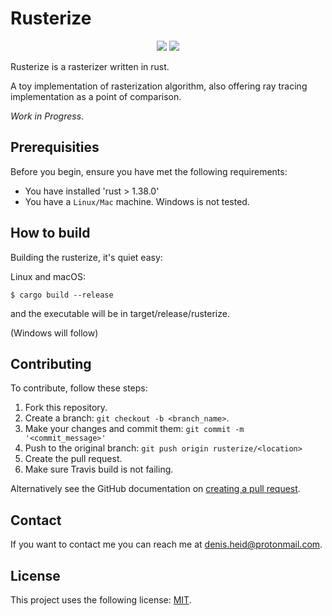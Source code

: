 # Rusterize

<p align="center">
      <a href="https://travis-ci.org/Hyde46/rusterize" alt="Travis">
        <img src="https://travis-ci.org/Hyde46/rusterize.svg?branch=master" /></a>
   <a href="https://github.com/Hyde46/rusterize/actions" alt="GithubActions">
        <img src="https://github.com/Hyde46/rusterize/workflows/Rust/badge.svg" /></a>
</p>
Rusterize is a rasterizer written in rust. 

A toy implementation of rasterization algorithm, also offering ray tracing implementation as a point
of comparison. 

_Work in Progress_.

## Prerequisities

Before you begin, ensure you have met the following requirements:
* You have installed 'rust > 1.38.0'
* You have a `Linux/Mac` machine. Windows is not tested.

## How to build

Building the rusterize, it's quiet easy:

Linux and macOS:
```
$ cargo build --release
```

and the executable will be in target/release/rusterize.

(Windows will follow)

## Contributing
To contribute, follow these steps:

1. Fork this repository.
2. Create a branch: `git checkout -b <branch_name>`. 
3. Make your changes and commit them: `git commit -m '<commit_message>'`
4. Push to the original branch: `git push origin rusterize/<location>`
5. Create the pull request.
6. Make sure Travis build is not failing.

Alternatively see the GitHub documentation on [creating a pull request](https://help.github.com/en/github/collaborating-with-issues-and-pull-requests/creating-a-pull-request).

## Contact 

If you want to contact me you can reach me at <denis.heid@protonmail.com>.

## License 

This project uses the following license: [MIT](https://github.com/Hyde46/rusterize/blob/master/LICENSE).

